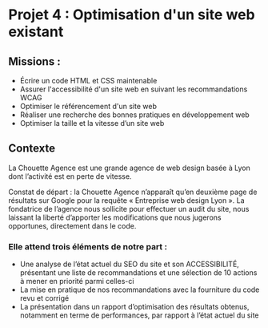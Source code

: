 <h1> Projet 4 : Optimisation d'un site web existant  </h1>

<h2> Missions  : </h2>

<ul>
  <li> Écrire un code HTML et CSS maintenable </li>
  <li> Assurer l'accessibilité d'un site web en suivant les recommandations WCAG </li>
  <li> Optimiser le référencement d'un site web </li>
  <li> Réaliser une recherche des bonnes pratiques en développement web </li>
  <li> Optimiser la taille et la vitesse d’un site web </li>
</ul>

<h2> Contexte </h2>

<p> La Chouette Agence est une grande agence de web design basée à Lyon dont l’activité est en perte de vitesse. </p>

<p> Constat de départ : la Chouette Agence n’apparaît qu’en deuxième page de résultats sur Google pour la requête « Entreprise web design Lyon ».
La fondatrice de l’agence nous sollicite pour effectuer un audit du site, nous laissant la liberté d’apporter les modifications que nous jugerons opportunes, directement dans le code. </p>

<h3> Elle attend trois éléments de notre part : </h3>
<ul>
  <li> Une analyse de l’état actuel du SEO du site et son ACCESSIBILITÉ, présentant une liste de recommandations et une sélection de 10 actions à mener en priorité parmi celles-ci </li>
  <li> La mise en pratique de nos recommandations avec la fourniture du code revu et corrigé </li>
  <li> La présentation dans un rapport d’optimisation des résultats obtenus, notamment en terme de performances, par rapport à l’état actuel du site </li>
</ul>
  
